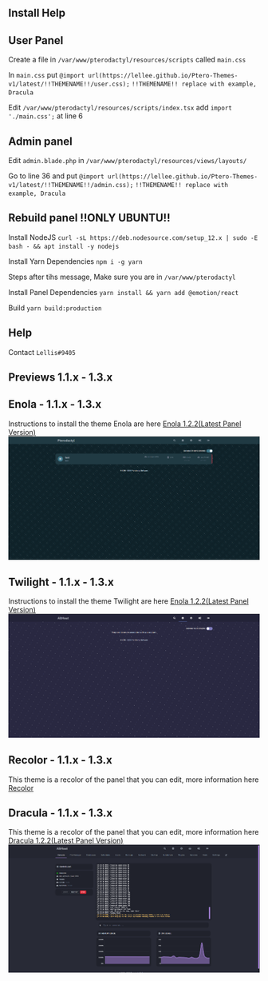 ## Install Help

## User Panel

Create a file in `/var/www/pterodactyl/resources/scripts` called `main.css`

In `main.css` put ```@import url(https://lellee.github.io/Ptero-Themes-v1/latest/!!THEMENAME!!/user.css);```
`!!THEMENAME!! replace with example, Dracula`

Edit `/var/www/pterodactyl/resources/scripts/index.tsx` add ```import './main.css';``` at line 6

## Admin panel

Edit `admin.blade.php` in `/var/www/pterodactyl/resources/views/layouts/`

Go to line 36 and put ```@import url(https://lellee.github.io/Ptero-Themes-v1/latest/!!THEMENAME!!/admin.css);```
`!!THEMENAME!! replace with example, Dracula`

## Rebuild panel !!ONLY UBUNTU!!

Install NodeJS `curl -sL https://deb.nodesource.com/setup_12.x | sudo -E bash - && apt install -y nodejs`

Install Yarn Dependencies `npm i -g yarn`


Steps after tihs message, Make sure you are in `/var/www/pterodactyl`

Install Panel Dependencies `yarn install && yarn add @emotion/react`

Build `yarn build:production`

## Help

Contact `Lellis#9405`


## Previews 1.1.x - 1.3.x

## Enola - 1.1.x - 1.3.x
Instructions to install the theme Enola are here
[Enola 1.2.2(Latest Panel Version)](https://github.com/Lellee/Ptero-Themes-v1/tree/master/latest/Enola)
![Preview](./preview/enola.png)

## Twilight - 1.1.x - 1.3.x
Instructions to install the theme Twilight are here
[Enola 1.2.2(Latest Panel Version)](https://github.com/Lellee/Ptero-Themes-v1/tree/master/latest/Twilight)
![Preview](./preview/twilight.png)

## Recolor - 1.1.x - 1.3.x
This theme is a recolor of the panel that you can edit, more information here
[Recolor](https://github.com/Lellee/Ptero-Themes-v1/tree/master/latest/Recolor)

## Dracula - 1.1.x - 1.3.x
This theme is a recolor of the panel that you can edit, more information here
[Dracula 1.2.2(Latest Panel Version)](https://github.com/Lellee/Ptero-Themes-v1/tree/master/latest/Dracula)
![Preview](./preview/Dracula2.png)
